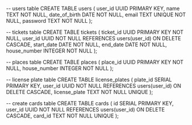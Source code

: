 -- users table
CREATE TABLE users (
    user_id UUID PRIMARY KEY,
    name TEXT NOT NULL,
    date_of_birth DATE NOT NULL,
    email TEXT UNIQUE NOT NULL,
    password TEXT NOT NULL
);

-- tickets table
CREATE TABLE tickets (
    ticket_id UUID PRIMARY KEY NOT NULL,
    user_id UUID NOT NULL REFERENCES users(user_id) ON DELETE CASCADE,
    start_date DATE NOT NULL,
    end_date DATE NOT NULL,
    house_number INTEGER NOT NULL
);

-- places table
CREATE TABLE places (
    place_id UUID PRIMARY KEY NOT NULL,
    house_number INTEGER NOT NULL
);


-- license plate table
CREATE TABLE license_plates (
    plate_id SERIAL PRIMARY KEY,
    user_id UUID NOT NULL REFERENCES users(user_id) ON DELETE CASCADE,
    license_plate TEXT NOT NULL UNIQUE
);

-- create cards table
CREATE TABLE cards (
    id SERIAL PRIMARY KEY,
    user_id UUID NOT NULL REFERENCES users(user_id) ON DELETE CASCADE,
    card_id TEXT NOT NULL UNIQUE
);
